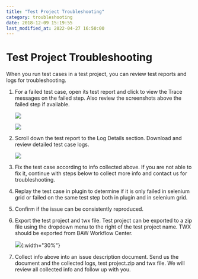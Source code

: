 ```yaml
---
title: "Test Project Troubleshooting"
category: troubleshooting
date: 2018-12-09 15:19:55
last_modified_at: 2022-04-27 16:50:00
---
```


# Test Project Troubleshooting
When you run test cases in a test project, you can review test reports and logs for troubleshooting.


1. For a failed test case, open its test report and click to view the Trace messages on the failed step. Also review the screenshots above the failed step if available.

   ![][test_project_test_report]

   ![][test_project_test_step_trace]

2. Scroll down the test report to the Log Details section. Download and review detailed test case logs.

   ![][test_project_test_logs]

3. Fix the test case according to info collected above. If you are not able to fix it, continue with steps below to collect more info and contact us for troubleshooting.


4. Replay the test case in plugin to determine if it is only failed in selenium grid or failed on the same test step both in plugin and in selenium grid. 

5. Confirm if the issue can be consistently reproduced.

6. Export the test project and twx file. Test project can be exported to a zip file using the dropdown menu to the right of the test project name. TWX should be exported from BAW Workflow Center.

   ![][test_project_export]{:width="30%"}

7. Collect info above into an issue description document. Send us the document and the collected logs, test project.zip and twx file. We will review all collected info and follow up with you.

[test_project_test_report]: ../images/troubleshooting/test_project_test_report.png
[test_project_test_step_trace]: ../images/troubleshooting/test_project_test_step_trace.png
[test_project_test_logs]: ../images/troubleshooting/test_project_test_logs.png
[test_project_export]: ../images/troubleshooting/test_project_export.png
